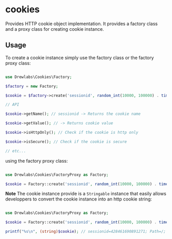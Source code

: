 # cookies

Provides HTTP cookie object implementation. It provides a factory class and a proxy class for creating cookie instance.

## Usage

To create a cookie instance simply use the factory class or the factory proxy class:

```php

use Drewlabs\Cookies\Factory;

$factory = new Factory;

$cookie = $factory->create('sessionid', random_int(10000, 100000) . time()); // CookieInterface

// API

$cookie->getName(); // sessionid -> Returns the cookie name

$cookie->getValue(); // -> Returns cookie value

$cookie->isHttpOnly(); // Check if the cookie is http only

$cookie->isSecure(); // Check if the cookie is secure

// etc...
```

using the factory proxy class:

```php

use Drewlabs\Cookies\FactoryProxy as Factory;

$cookie = Factory::create('sessionid', random_int(10000, 100000) . time()); // CookieInterface

```

**Note** The cookie instance provide is a `Stringable` instance that easily allows developpers to convert the cookie instance into an http cookie string:

```php

use Drewlabs\Cookies\FactoryProxy as Factory;

$cookie = Factory::create('sessionid', random_int(10000, 100000) . time()); // CookieInterface

printf("%s\n", (string)$cookie); // sessionid=428461690891271; Path=/; Secure; HttpOnly; SameSite=Lax
```